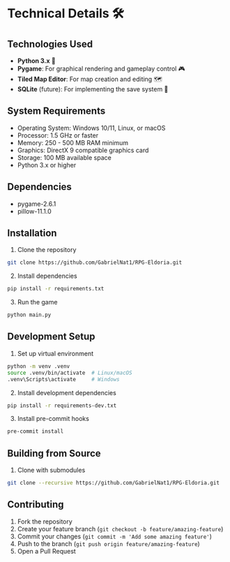 # Technical Details 🛠️

## Technologies Used
- **Python 3.x** 🐍
- **Pygame**: For graphical rendering and gameplay control 🎮
- **Tiled Map Editor**: For map creation and editing 🗺️
- **SQLite** (future): For implementing the save system 💾

## System Requirements
- Operating System: Windows 10/11, Linux, or macOS
- Processor: 1.5 GHz or faster
- Memory: 250 - 500 MB RAM minimum
- Graphics: DirectX 9 compatible graphics card
- Storage: 100 MB available space
- Python 3.x or higher

## Dependencies
- pygame-2.6.1
- pillow-11.1.0

## Installation
1. Clone the repository
```bash
git clone https://github.com/GabrielNat1/RPG-Eldoria.git
```

2. Install dependencies
```bash
pip install -r requirements.txt
```

3. Run the game
```bash
python main.py
```

## Development Setup
1. Set up virtual environment
```bash
python -m venv .venv
source .venv/bin/activate  # Linux/macOS
.venv\Scripts\activate     # Windows
```

2. Install development dependencies
```bash
pip install -r requirements-dev.txt
```

3. Install pre-commit hooks
```bash
pre-commit install
```

## Building from Source
1. Clone with submodules
```bash
git clone --recursive https://github.com/GabrielNat1/RPG-Eldoria.git
```


## Contributing
1. Fork the repository
2. Create your feature branch (`git checkout -b feature/amazing-feature`)
3. Commit your changes (`git commit -m 'Add some amazing feature'`)
4. Push to the branch (`git push origin feature/amazing-feature`)
5. Open a Pull Request
